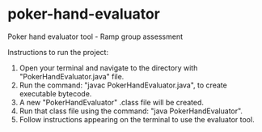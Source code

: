 # poker-hand-evaluator
Poker hand evaluator tool - Ramp group assessment

Instructions to run the project:
1. Open your terminal and navigate to the directory with "PokerHandEvaluator.java" file.
2. Run the command: "javac PokerHandEvaluator.java", to create executable bytecode.
3. A new "PokerHandEvaluator" .class file will be created.
4. Run that class file using the command: "java PokerHandEvaluator".
5. Follow instructions appearing on the terminal to use the evaluator tool. 